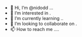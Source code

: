 - 👋 Hi, I’m @nidodd ...
- 👀 I’m interested in .
- 🌱 I’m currently learning ..
- 💞️ I’m looking to collaborate on .
- 📫 How to reach me ....

<!---
nidodd/nidodd is a ✨ special ✨ repository because its `README.md` (this file) appears on your GitHub profile.
You can click the Preview link to take a look at your changes.
--->
